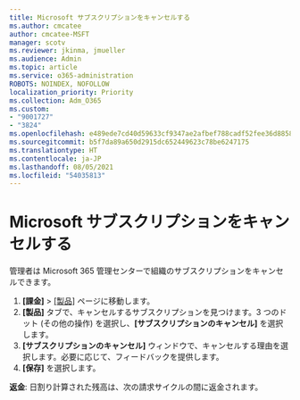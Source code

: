```yaml
---
title: Microsoft サブスクリプションをキャンセルする
ms.author: cmcatee
author: cmcatee-MSFT
manager: scotv
ms.reviewer: jkinma, jmueller
ms.audience: Admin
ms.topic: article
ms.service: o365-administration
ROBOTS: NOINDEX, NOFOLLOW
localization_priority: Priority
ms.collection: Adm_O365
ms.custom:
- "9001727"
- "3824"
ms.openlocfilehash: e489ede7cd40d59633cf9347ae2afbef788cadf52fee36d8858b5fb283b1f140
ms.sourcegitcommit: b5f7da89a650d2915dc652449623c78be6247175
ms.translationtype: HT
ms.contentlocale: ja-JP
ms.lasthandoff: 08/05/2021
ms.locfileid: "54035813"
---
```

# <a name="cancel-your-microsoft-subscription"></a>Microsoft サブスクリプションをキャンセルする

管理者は Microsoft 365 管理センターで組織のサブスクリプションをキャンセルできます。

1. **[課金]** \> [[製品]](https://go.microsoft.com/fwlink/p/?linkid=842054) ページに移動します。
2. **[製品]** タブで、キャンセルするサブスクリプションを見つけます。3 つのドット (その他の操作) を選択し、**[サブスクリプションのキャンセル]** を選択します。
3. **[サブスクリプションのキャンセル]** ウィンドウで、キャンセルする理由を選択します。必要に応じて、フィードバックを提供します。
4. **[保存]** を選択します。

**返金**: 日割り計算された残高は、次の請求サイクルの間に返金されます。